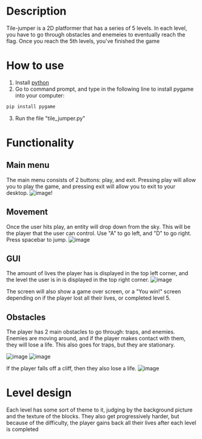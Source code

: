 # Description
Tile-jumper is a 2D platformer that has a series of 5 levels. In each level, you have to go through obstacles and enemeies to eventually reach the flag. Once you reach the 5th levels, you've finished the game

# How to use
1. Install [python](https://www.python.org/)
2. Go to command prompt, and type in the following line to install pygame into your computer:
```bash
pip install pygame
```
3. Run the file "tile_jumper.py"

# Functionality
## Main menu
The main menu consists of 2 buttons: play, and exit. Pressing play will allow you to play the game, and pressing exit will allow you to exit to your desktop.
![image!](https://user-images.githubusercontent.com/77501024/211980205-5f832ca3-d06a-46d4-b667-0f1a9d2b8e5a.png)

## Movement
Once the user hits play, an entity will drop down from the sky. This will be the player that the user can control. Use "A" to go left, and "D" to go right. Press spacebar to jump.
![image](https://user-images.githubusercontent.com/77501024/211980746-1958af02-46b7-492a-b2f1-5621b5c28cb5.png)

## GUI
The amount of lives the player has is displayed in the top left corner, and the level the user is in is displayed in the top right corner.
![image](https://user-images.githubusercontent.com/77501024/211981152-0a74c9b0-8788-498d-b525-459ab14d59fa.png)

The screen will also show a game over screen, or a "You win!" screen depending on if the player lost all their lives, or completed level 5.

## Obstacles
The player has 2 main obstacles to go through: traps, and enemies. Enemies are moving around, and if the player makes contact with them, they will lose a life. This also goes for traps, but they are stationary.



![image](https://user-images.githubusercontent.com/77501024/211981382-1416d779-a1ae-41f0-9971-2beebb427432.png)
![image](https://user-images.githubusercontent.com/77501024/211981436-dbdde775-e086-4ab1-84c2-5257fa21f595.png)

If the player falls off a cliff, then they also lose a life.
![image](https://user-images.githubusercontent.com/77501024/211981538-8b9199c5-ff11-47ec-8482-b3ea9625072e.png)

# Level design
Each level has some sort of theme to it, judging by the background picture and the texture of the blocks. They also get progressively harder, but because of the difficulty, the player gains back all their lives after each level is completed

